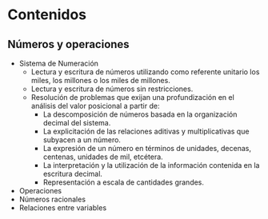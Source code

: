 # Contenidos
## Números y operaciones
- Sistema de Numeración
    - Lectura y escritura de números utilizando como referente unitario los miles, los millones o los miles de millones.
    - Lectura y escritura de números sin restricciones.
    - Resolución de problemas que exijan una profundización en el análisis del valor posicional a partir de:
        - La descomposición de números basada en la organización decimal del sistema.
        - La explicitación de las relaciones aditivas y multiplicativas que subyacen a un número.
        - La expresión de un número en términos de unidades, decenas, centenas, unidades de mil, etcétera.
        - La interpretación y la utilización de la información contenida en la escritura decimal.
        - Representación a escala de cantidades grandes.
- Operaciones
- Números racionales
- Relaciones entre variables

